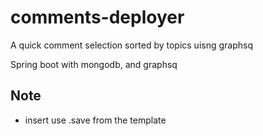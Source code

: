 # comments-deployer
A quick comment selection sorted by topics uisng graphsq


Spring boot with mongodb, and graphsq


## Note

- insert use .save from the template